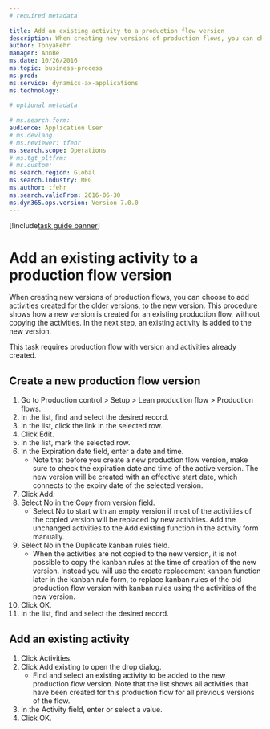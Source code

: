 ```yaml
--- 
# required metadata 
 
title: Add an existing activity to a production flow version
description: When creating new versions of production flows, you can choose to add activities created for the older versions, to the new version. 
author: TonyaFehr 
manager: AnnBe 
ms.date: 10/26/2016
ms.topic: business-process 
ms.prod:  
ms.service: dynamics-ax-applications 
ms.technology:  
 
# optional metadata 
 
# ms.search.form:   
audience: Application User 
# ms.devlang:  
# ms.reviewer: tfehr 
ms.search.scope: Operations 
# ms.tgt_pltfrm:  
# ms.custom:  
ms.search.region: Global
ms.search.industry: MFG
ms.author: tfehr 
ms.search.validFrom: 2016-06-30 
ms.dyn365.ops.version: Version 7.0.0 
---
```


[!include[task guide banner](.../includes/task-guide-banner.md)]

# Add an existing activity to a production flow version

When creating new versions of production flows, you can choose to add activities created for the older versions, to the new version. This procedure shows how a new version is created for an existing production flow, without copying the activities. In the next step, an existing activity is added to the new version. 
This task requires production flow with version and activities already created.


## Create a new production flow version
1. Go to Production control > Setup > Lean production flow > Production flows.
2. In the list, find and select the desired record.
3. In the list, click the link in the selected row.
4. Click Edit.
5. In the list, mark the selected row.
6. In the Expiration date field, enter a date and time.
    * Note that before you create a new production flow version, make sure to check the expiration date and time of the active version. The new version will be created with an effective start date, which connects to the expiry date of the selected version.  
7. Click Add.
8. Select No in the Copy from version field.
    * Select No to start with an empty version if most of the activities of the copied version will be replaced by new activities. Add the unchanged activities to the Add existing function in the activity form manually.  
9. Select No in the Duplicate kanban rules field.
    * When the activities are not copied to the new version, it is not possible to copy the kanban rules at the time of creation of the new version.   Instead you will use the create replacement kanban function later in the kanban rule form, to replace kanban rules of the old production flow version with kanban rules using the activities of the new version.  
10. Click OK.
11. In the list, find and select the desired record.

## Add an existing activity
1. Click Activities.
2. Click Add existing to open the drop dialog.
    * Find and select an existing activity to be added to the new production flow version.  Note that the list shows all activities that have been created for this production flow for all previous versions of the flow.  
3. In the Activity field, enter or select a value.
4. Click OK.

